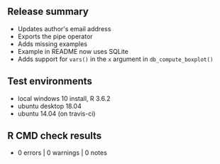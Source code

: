 ## Release summary

- Updates author's email address
- Exports the pipe operator
- Adds missing examples
- Example in README now uses SQLite 
- Adds support for `vars()` in the `x` argument in `db_compute_boxplot()`


## Test environments
* local windows 10 install, R 3.6.2
* ubuntu desktop 18.04
* ubuntu 14.04 (on travis-ci)

## R CMD check results
* 0 errors | 0 warnings | 0 notes
